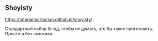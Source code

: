 ## Shoyisty

https://tatarianbarbarian.github.io/shoyisty/

Стандартный набор блюд, чтобы не думать, что бы такое приготовить. Просто и без экзотики. 
